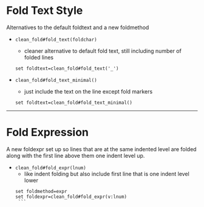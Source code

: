 Fold Text Style
================
Alternatives to the default foldtext and a new foldmethod

* `clean_fold#fold_text(foldchar)`
    * cleaner alternative to default fold text, still including number of folded lines

    ```vim
    set foldtext=clean_fold#fold_text('_')
    ```

* `clean_fold#fold_text_minimal()`
    * just include the text on the line except fold markers
     ```vim
     set foldtext=clean_fold#fold_text_minimal()
     ```

------------------------------------------------------------------------------


Fold Expression
===============
A new foldexpr set up so  lines that are at the same indented level are
folded along with the first line above them one indent level up.

* `clean_fold#fold_expr(lnum)`
    * like indent folding but also include first line that is one indent level lower
     ```vim
     set foldmethod=expr
     set foldexpr=clean_fold#fold_expr(v:lnum)
      ```
